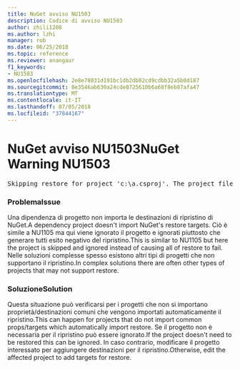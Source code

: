 ```yaml
---
title: NuGet avviso NU1503
description: Codice di avviso NU1503
author: zhili1208
ms.author: lzhi
manager: rob
ms.date: 06/25/2018
ms.topic: reference
ms.reviewer: anangaur
f1_keywords:
- NU1503
ms.openlocfilehash: 2e8e78031d191bc1db2db02cd9cdbb32a5b0d187
ms.sourcegitcommit: 8e3546ab630a24cde8725610b6a68f8eb87afa47
ms.translationtype: MT
ms.contentlocale: it-IT
ms.lasthandoff: 07/05/2018
ms.locfileid: "37844167"
---
```

# <a name="nuget-warning-nu1503"></a><span data-ttu-id="ad155-103">NuGet avviso NU1503</span><span class="sxs-lookup"><span data-stu-id="ad155-103">NuGet Warning NU1503</span></span>

<pre>Skipping restore for project 'c:\a.csproj'. The project file may be invalid or missing targets required for restore.</pre>

### <a name="issue"></a><span data-ttu-id="ad155-104">Problema</span><span class="sxs-lookup"><span data-stu-id="ad155-104">Issue</span></span>
<span data-ttu-id="ad155-105">Una dipendenza di progetto non importa le destinazioni di ripristino di NuGet.</span><span class="sxs-lookup"><span data-stu-id="ad155-105">A dependency project doesn't import NuGet's restore targets.</span></span> <span data-ttu-id="ad155-106">Ciò è simile a NU1105 ma qui viene ignorato il progetto e ignorati piuttosto che generare tutti esito negativo del ripristino.</span><span class="sxs-lookup"><span data-stu-id="ad155-106">This is similar to NU1105 but here the project is skipped and ignored instead of causing all of restore to fail.</span></span> <span data-ttu-id="ad155-107">Nelle soluzioni complesse spesso esistono altri tipi di progetti che non supportano il ripristino.</span><span class="sxs-lookup"><span data-stu-id="ad155-107">In complex solutions there are often other types of projects that may not support restore.</span></span>

### <a name="solution"></a><span data-ttu-id="ad155-108">Soluzione</span><span class="sxs-lookup"><span data-stu-id="ad155-108">Solution</span></span>
<span data-ttu-id="ad155-109">Questa situazione può verificarsi per i progetti che non si importano proprietà/destinazioni comuni che vengono importati automaticamente il ripristino.</span><span class="sxs-lookup"><span data-stu-id="ad155-109">This can happen for projects that do not import common props/targets which automatically import restore.</span></span> <span data-ttu-id="ad155-110">Se il progetto non è necessaria per il ripristino può essere ignorato.</span><span class="sxs-lookup"><span data-stu-id="ad155-110">If the project doesn't need to be restored this can be ignored.</span></span> <span data-ttu-id="ad155-111">In caso contrario, modificare il progetto interessato per aggiungere destinazioni per il ripristino.</span><span class="sxs-lookup"><span data-stu-id="ad155-111">Otherwise, edit the affected project to add targets for restore.</span></span>
